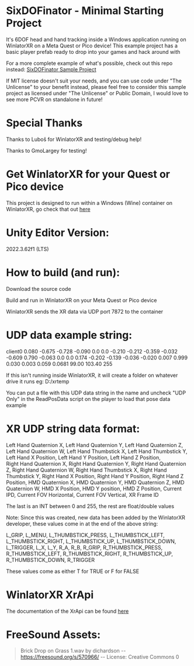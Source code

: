 # SixDOFinator - Minimal Starting Project

It's 6DOF head and hand tracking inside a Windows application running on WinlatorXR on a Meta Quest or Pico device! This example project has a basic player prefab ready to drop into your games and hack around with

For a more complete example of what's possible, check out this repo instead: [SixDOFinator Sample Project](https://github.com/bigelod/SixDOFinator_SampleProject.git)

If MIT license doesn't suit your needs, and you can use code under "The Unlicense" to your benefit instead, please feel free to consider this sample project as licensed under "The Unlicense" or Public Domain, I would love to see more PCVR on standalone in future!

# Special Thanks

Thanks to Luboš for WinlatorXR and testing/debug help!

Thanks to GmoLargey for testing!

# Get WinlatorXR for your Quest or Pico device

This project is designed to run within a Windows (Wine) container on WinlatorXR, go check that out [here](https://github.com/lvonasek/WinlatorXR)

# Unity Editor Version: 
2022.3.62f1 (LTS)

# How to build (and run):

Download the source code

Build and run in WinlatorXR on your Meta Quest or Pico device


WinlatorXR sends the XR data via UDP port 7872 to the container

# UDP data example string:

client0 0.080 -0.675 -0.728 -0.090 0.0 0.0 -0.210 -0.212 -0.359 -0.032 -0.609 0.790 -0.063 0.0 0.0 0.174 -0.202 -0.139 -0.036 -0.020 0.007 0.999 0.030 0.003 0.059 0.0681 99.00 103.40 255

If this isn't running inside WinlatorXR, it will create a folder on whatever drive it runs eg: D:/xrtemp

You can put a file with this UDP data string in the name and uncheck "UDP Only" in the ReadPosData script on the player to load that pose data example

# XR UDP string data format:

Left Hand Quaternion X, Left Hand Quaternion Y, Left Hand Quaternion Z, Left Hand Quaternion W, 
Left Hand Thumbstick X, Left Hand Thumbstick Y, Left Hand X Position, Left Hand Y Position, Left Hand Z Position,  
Right Hand Quaternion X, Right Hand Quaternion Y, Right Hand Quaternion Z, Right Hand Quaternion W, 
Right Hand Thumbstick X, Right Hand Thumbstick Y, Right Hand X Position, Right Hand Y Position, Right Hand Z Position,
HMD Quaternion X, HMD Quaternion Y, HMD Quaternion Z, HMD Quaternion W, 
HMD X Position, HMD Y position, HMD Z Position, Current IPD, Current FOV Horizontal, Current FOV Vertical,
XR Frame ID

The last is an INT between 0 and 255, the rest are float/double values

Note: Since this was created, new data has been added by the WinlatorXR developer, these values come in at the end of the above string:

L_GRIP, L_MENU, L_THUMBSTICK_PRESS, L_THUMBSTICK_LEFT, L_THUMBSTICK_RIGHT, L_THUMBSTICK_UP, L_THUMBSTICK_DOWN, L_TRIGGER, L_X, L_Y,
R_A, R_B, R_GRIP, R_THUMBSTICK_PRESS, R_THUMBSTICK_LEFT, R_THUMBSTICK_RIGHT, R_THUMBSTICK_UP, R_THUMBSTICK_DOWN, R_TRIGGER

These values come as either T for TRUE or F for FALSE

# WinlatorXR XrApi

The documentation of the XrApi can be found [here](https://github.com/lvonasek/WinlatorXR/releases/tag/winlatorxr_cmod_v13_11)

# FreeSound Assets:

> Brick Drop on Grass 1.wav by dichardson -- https://freesound.org/s/570966/ -- License: Creative Commons 0
